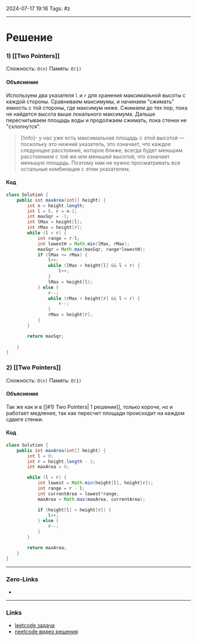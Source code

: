 2024-07-17 19:16
Tags: #z

___
# Решение
### 1) [[Two Pointers]]
Сложность: `O(n)`
Память: `O(1)`
#### Объяснение
Используем два указателя `l` и `r` для хранения максимальной высоты с каждой стороны. Сравниваем максимумы, и начинаем "сжимать" емкость с той стороны, где максимум ниже. Сжимаем до тех пор, пока не найдется высота выше локального максимума. Дальше пересчитываем площадь воды и продолжаем сжимать, пока стенки не "схлопнутся".
>[!info]-
>у нас уже есть максимальная площадь с этой высотой — поскольку это нижний указатель, это означает, что каждое следующее расстояние, которое ближе, всегда будет меньшим расстоянием с той же или меньшей высотой, что означает меньшую площадь.
Поэтому нам не нужно просматривать все остальные комбинации с этим указателем.
#### Код
```java
class Solution {
    public int maxArea(int[] height) {
        int n = height.length;
        int l = 0, r = n-1;
        int maxSqr = -1;
        int lMax = height[l];
        int rMax = height[r];
        while (l < r) {
            int range = r-l;
            int lowestH = Math.min(lMax, rMax);
            maxSqr = Math.max(maxSqr, range*lowestH);
            if (lMax <= rMax) {
                l++;
                while (lMax > height[l] && l < r) {
                    l++;
                }
                lMax = height[l];
            } else {
                r--;
                while (rMax > height[r] && l < r) {
                    r--;
                }
                rMax = height[r];
            }
        }

        return maxSqr;
        
    }
}
```
### 2) [[Two Pointers]]
Сложность: `O(n)`
Память: `O(1)`
#### Объяснение
Так же как и в [[#1) Two Pointers| 1 решении]], только короче, но и работает медленее, так как пересчет площади происходит на каждом сдвиге стенки.
#### Код
```java
class Solution {
    public int maxArea(int[] height) {
        int l = 0;
        int r = height.length - 1;
        int maxArea = 0;

        while (l < r) {
            int lowest = Math.min(height[l], height[r]);
            int range = r - l;
            int currentArea = lowest*range;
            maxArea = Math.max(maxArea, currentArea);

            if (height[l] < height[r]) {
                l++;
            } else {
                r--;
            }
        }

        return maxArea;
    }
}
```
___
### Zero-Links
- 

___
### Links
- [leetcode задача](https://leetcode.com/problems/container-with-most-water/description/)
- [neetcode видео решения](https://www.youtube.com/watch?v=UuiTKBwPgAo)